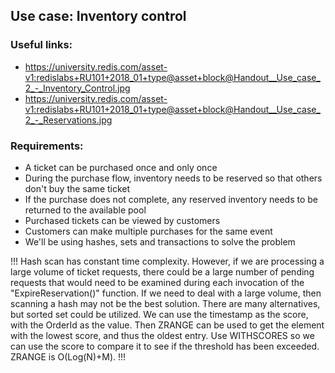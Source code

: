 ## Use case: Inventory control

### Useful links:

- https://university.redis.com/asset-v1:redislabs+RU101+2018_01+type@asset+block@Handout__Use_case_2_-_Inventory_Control.jpg
- https://university.redis.com/asset-v1:redislabs+RU101+2018_01+type@asset+block@Handout__Use_case_2_-_Reservations.jpg

### Requirements:

- A ticket can be purchased once and only once
- During the purchase flow, inventory needs to be reserved so that others don't buy the same ticket
- If the purchase does not complete, any reserved inventory needs to be returned to the available pool
- Purchased tickets can be viewed by customers
- Customers can make multiple purchases for the same event
- We'll be using hashes, sets and transactions to solve the problem

!!! Hash scan has constant time complexity. However, if we are processing a large volume of ticket requests, there could be a large number of pending requests that would need to be examined during each invocation of the "ExpireReservation()" function. If we need to deal with a large volume, then scanning a hash may not be the best solution. There are many alternatives, but sorted set could be utilized. We can use the timestamp as the score, with the OrderId as the value. Then ZRANGE can be used to get the element with the lowest score, and thus the oldest entry. Use WITHSCORES so we can use the score to compare it to see if the threshold has been exceeded. ZRANGE is O(Log(N)+M). !!!
